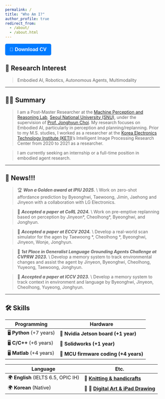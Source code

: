 ```yaml
---
permalink: /
title: "Who Am I?"
author_profile: true
redirect_from: 
  - /about/
  - /about.html
---
```

<a href="../files/Jinyeon_Kim_CV.pdf" download>
  <button style="
      display: inline-block;
      padding: 10px 15px;
      font-size: 16px;
      font-weight: bold;
      color: white;
      background-color: #007bff;
      border: none;
      border-radius: 5px;
      cursor: pointer;
      text-decoration: none;">
    📄 Download CV
  </button>
</a>


## 🤖 Research Interest  
> Embodied AI, Robotics, Autonomous Agents, Multimodality

---



## 🧑‍💼 Summary  
 >I am a Post-Master Researcher at the [Machine Perception and Reasoning Lab](https://snumprlab.github.io/), [Seoul National University (SNU)](https://www.snu.ac.kr/), under the supervision of [Prof. Jonghyun Choi](https://ppolon.github.io/). My research focuses on Embodied AI, particularly in perception and planning/replanning. Prior to my M.S. studies, I worked as a researcher at the [Korea Electronics Technology Institute (KETI)](https://www.keti.re.kr/eng/main/main.php)’s Intelligent Image Processing Research Center from 2020 to 2021 as a researcher. 
 
 >I am currently seeking an internship or a full-time position in embodied agent research.

----


## 📰 News!!!  

> 🏆 **_Won a Golden award at IPIU 2025._** \\
> Work on zero-shot affordance prediction by Byeonghwi, Taewoong, Jimin, Jaehong and Jinyeon with a collaboration with LG Electronics.

> 📄 **_Accepted a paper at CoRL 2024._** \\
> Work on pre-emptive replanning based on perception by Jinyeon*, Cheolhong*, Byeonghwi, and Jonghyun.

> 📄 **_Accepted a paper at ECCV 2024._** \\
> Develop a real-world scan simulator for the agen by Taewoong *, Cheolhong *, Byeonghwi, Jinyeon, Wonje, Jonghyun.

> 🥇 **_1st Place in Generalist Language Grounding Agents Challenge at CVPRW 2023._** \\
> Develop a memory system to track environmental changes and assist the agent by Jinyeon, Byeonghwi, Cheolhong, Yuyeong, Taewoong, Jonghyun.

> 📄 **_Accepted a paper at ICCV 2023._** \\
> Develop a memory system to track context in environment and language by Byeonghwi, Jinyeon, Cheolhong, Yuyeong, Jonghyun.

<!-- >
> 📌 **How to contribute:**  
> 1️⃣ Fork [this template](#) by clicking the “Use this template” button in the top right.  
> 2️⃣ Go to the repository’s settings and rename it to `yourgithubusername.github.io`.  
> 3️⃣ Set site-wide configuration and check the [set of diffs](#) for an example setup.  
> 4️⃣ Upload files (PDFs, .zip, etc.) to the `files/` directory.  
> 5️⃣ Check status in the repository settings under "GitHub Pages." -->


<!-- 
:newspaper_roll: News!!! 
======
1. **Won a Golden award at IPIU 2025.** :1st_place_medal:\
  Work on zero-shot affordance prediction by Byeonghwi, Taewoong, Jimin, Jaehong and Jinyeon with a collaboration with LG Electronics.
1. Fork [this template](https://github.com/academicpages/academicpages.github.io) by clicking the "Use this template" button in the top right. 
1. Go to the repository's settings (rightmost item in the tabs that start with "Code", should be below "Unwatch"). Rename the repository "[your GitHub username].github.io", which will also be your website's URL.
1. Set site-wide configuration and create content & metadata (see below -- also see [this set of diffs](http://archive.is/3TPas) showing what files were changed to set up [an example site](https://getorg-testacct.github.io) for a user with the username "getorg-testacct")
1. Upload any files (like PDFs, .zip files, etc.) to the files/ directory. They will appear at https://[your GitHub username].github.io/files/example.pdf.  
1. Check status by going to the repository settings, in the "GitHub pages" section -->

----

## 🛠️ Skills  

| **Programming** | **Hardware** |
|----------------|-------------|
| 🖥️ **Python** (+7 years)  | 🔧 **Nvidia Jetson board (+1 year)** |
| 🖥️ **C/C++** (+6 years)   | 🔧 **Solidworks (+1 year)** |
| 🖥️ **Matlab** (+4 years)  | 🔧 **MCU firmware coding (+4 years)** |

| **Language** | **Etc.** |
|-------------|-------------|
| 🌍 **English** (IELTS 6.5, OPIC IH) | 🧶 [**Knitting & handicrafts**](/knitting/) |
| 🌍 **Korean** (Native) | 🎨 📱  [**Digital Art & iPad Drawing**](/digital-art/)  |



<!-- 


Create content & metadata
------
For site content, there is one markdown file for each type of content, which are stored in directories like _publications, _talks, _posts, _teaching, or _pages. For example, each talk is a markdown file in the [_talks directory](https://github.com/academicpages/academicpages.github.io/tree/master/_talks). At the top of each markdown file is structured data in YAML about the talk, which the theme will parse to do lots of cool stuff. The same structured data about a talk is used to generate the list of talks on the [Talks page](https://academicpages.github.io/talks), each [individual page](https://academicpages.github.io/talks/2012-03-01-talk-1) for specific talks, the talks section for the [CV page](https://academicpages.github.io/cv), and the [map of places you've given a talk](https://academicpages.github.io/talkmap.html) (if you run this [python file](https://github.com/academicpages/academicpages.github.io/blob/master/talkmap.py) or [Jupyter notebook](https://github.com/academicpages/academicpages.github.io/blob/master/talkmap.ipynb), which creates the HTML for the map based on the contents of the _talks directory).

**Markdown generator**

The repository includes [a set of Jupyter notebooks](https://github.com/academicpages/academicpages.github.io/tree/master/markdown_generator
) that converts a CSV containing structured data about talks or presentations into individual markdown files that will be properly formatted for the Academic Pages template. The sample CSVs in that directory are the ones I used to create my own personal website at stuartgeiger.com. My usual workflow is that I keep a spreadsheet of my publications and talks, then run the code in these notebooks to generate the markdown files, then commit and push them to the GitHub repository.

How to edit your site's GitHub repository
------
Many people use a git client to create files on their local computer and then push them to GitHub's servers. If you are not familiar with git, you can directly edit these configuration and markdown files directly in the github.com interface. Navigate to a file (like [this one](https://github.com/academicpages/academicpages.github.io/blob/master/_talks/2012-03-01-talk-1.md) and click the pencil icon in the top right of the content preview (to the right of the "Raw | Blame | History" buttons). You can delete a file by clicking the trashcan icon to the right of the pencil icon. You can also create new files or upload files by navigating to a directory and clicking the "Create new file" or "Upload files" buttons. 

Example: editing a markdown file for a talk
![Editing a markdown file for a talk](/images/editing-talk.png)
<img src= "/images/editing-talk.png" width="200" height="200">

For more info
------
More info about configuring Academic Pages can be found in [the guide](https://academicpages.github.io/markdown/), the [growing wiki](https://github.com/academicpages/academicpages.github.io/wiki), and you can always [ask a question on GitHub](https://github.com/academicpages/academicpages.github.io/discussions). The [guides for the Minimal Mistakes theme](https://mmistakes.github.io/minimal-mistakes/docs/configuration/) (which this theme was forked from) might also be helpful. -->
